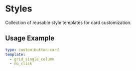 # Styles

Collection of reusable style templates for card customization.

## Usage Example

```yaml
type: custom:button-card
template:
  - grid_single_column
  - no_click
```
